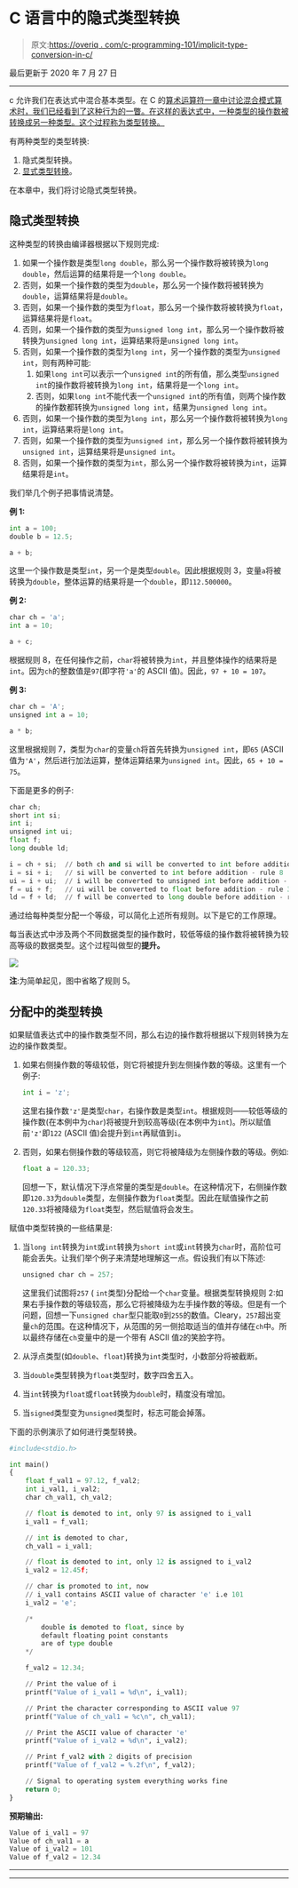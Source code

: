 # C 语言中的隐式类型转换

> 原文:[https://overiq . com/c-programming-101/implicit-type-conversion-in-c/](https://overiq.com/c-programming-101/implicit-type-conversion-in-c/)

最后更新于 2020 年 7 月 27 日

* * *

c 允许我们在表达式中混合基本类型。在 C 的[算术运算符一章中讨论混合模式算术时，我们已经看到了这种行为的一瞥。在这样的表达式中，一种类型的操作数被转换成另一种类型。这个过程称为类型转换。](/c-programming-101/arithmetic-operators-in-c/#mixed-mode-arithmetic)

有两种类型的类型转换:

1.  隐式类型转换。
2.  [显式类型转换](/c-programming-101/explicit-type-conversion-in-c/)。

在本章中，我们将讨论隐式类型转换。

## 隐式类型转换

这种类型的转换由编译器根据以下规则完成:

1.  如果一个操作数是类型`long double`，那么另一个操作数将被转换为`long double`，然后运算的结果将是一个`long double`。
2.  否则，如果一个操作数的类型为`double`，那么另一个操作数将被转换为`double`，运算结果将是`double`。
3.  否则，如果一个操作数的类型为`float`，那么另一个操作数将被转换为`float`，运算结果将是`float`。
4.  否则，如果一个操作数的类型为`unsigned long int`，那么另一个操作数将被转换为`unsigned long int`，运算结果将是`unsigned long int`。
5.  否则，如果一个操作数的类型为`long int`，另一个操作数的类型为`unsigned int`，则有两种可能:
    1.  如果`long int`可以表示一个`unsigned int`的所有值，那么类型`unsigned int`的操作数将被转换为`long int`，结果将是一个`long int`。
    2.  否则，如果`long int`不能代表一个`unsigned int`的所有值，则两个操作数的操作数都转换为`unsigned long int`，结果为`unsigned long int`。
6.  否则，如果一个操作数的类型为`long int`，那么另一个操作数将被转换为`long int`，运算结果将是`long int`。
7.  否则，如果一个操作数的类型为`unsigned int`，那么另一个操作数将被转换为`unsigned int`，运算结果将是`unsigned int`。
8.  否则，如果一个操作数的类型为`int`，那么另一个操作数将被转换为`int`，运算结果将是`int`。

我们举几个例子把事情说清楚。

**例 1:**

```py
int a = 100;
double b = 12.5;

a + b;

```

这里一个操作数是类型`int`，另一个是类型`double`。因此根据规则 3，变量`a`将被转换为`double`，整体运算的结果将是一个`double`，即`112.500000`。

**例 2:**

```py
char ch = 'a';
int a = 10;

a + c;

```

根据规则 8，在任何操作之前，`char`将被转换为`int`，并且整体操作的结果将是`int`。因为`ch`的整数值是`97`(即字符`'a'`的 ASCII 值)。因此，`97 + 10 = 107`。

**例 3:**

```py
char ch = 'A';
unsigned int a = 10;

a * b;

```

这里根据规则 7，类型为`char`的变量`ch`将首先转换为`unsigned int`，即`65` (ASCII 值为`'A'`，然后进行加法运算，整体运算结果为`unsigned int`。因此，`65 + 10 = 75`。

下面是更多的例子:

```py
char ch;
short int si;
int i;
unsigned int ui;
float f;
long double ld;

i = ch + si;  // both ch and si will be converted to int before addition - rule 8
i = si + i;   // si will be converted to int before addition - rule 8
ui = i + ui;  // i will be converted to unsigned int before addition - rule 7
f = ui + f;   // ui will be converted to float before addition - rule 3
ld = f + ld;  // f will be converted to long double before addition - rule 1

```

通过给每种类型分配一个等级，可以简化上述所有规则。以下是它的工作原理。

每当表达式中涉及两个不同数据类型的操作数时，较低等级的操作数将被转换为较高等级的数据类型。这个过程叫做型的**提升。**

![](img/4a4410b88980f2230ae0c0591be4fc38.png)

**注**:为简单起见，图中省略了规则 5。

## 分配中的类型转换

如果赋值表达式中的操作数类型不同，那么右边的操作数将根据以下规则转换为左边的操作数类型。

1.  如果右侧操作数的等级较低，则它将被提升到左侧操作数的等级。这里有一个例子:

    ```py
    int i = 'z';

    ```

    这里右操作数`'z'`是类型`char`，右操作数是类型`int`。根据规则——较低等级的操作数(在本例中为`char`)将被提升到较高等级(在本例中为`int`)。所以赋值前`'z'`即`122` (ASCII 值)会提升到`int`再赋值到`i`。

2.  否则，如果右侧操作数的等级较高，则它将被降级为左侧操作数的等级。例如:

    ```py
    float a = 120.33;

    ```

    回想一下，默认情况下浮点常量的类型是`double`。在这种情况下，右侧操作数即`120.33`为`double`类型，左侧操作数为`float`类型。因此在赋值操作之前`120.33`将被降级为`float`类型，然后赋值将会发生。

赋值中类型转换的一些结果是:

1.  当`long int`转换为`int`或`int`转换为`short int`或`int`转换为`char`时，高阶位可能会丢失。让我们举个例子来清楚地理解这一点。假设我们有以下陈述:

    ```py
    unsigned char ch = 257;

    ```

    这里我们试图将`257` ( `int`类型)分配给一个`char`变量。根据类型转换规则 2:如果右手操作数的等级较高，那么它将被降级为左手操作数的等级。但是有一个问题，回想一下`unsigned char`型只能取`0`到`255`的数值。Cleary，`257`超出变量`ch`的范围。在这种情况下，从范围的另一侧拾取适当的值并存储在`ch`中。所以最终存储在`ch`变量中的是一个带有 ASCII 值`2`的笑脸字符。

2.  从浮点类型(如`double`、`float`)转换为`int`类型时，小数部分将被截断。

3.  当`double`类型转换为`float`类型时，数字四舍五入。

4.  当`int`转换为`float`或`float`转换为`double`时，精度没有增加。

5.  当`signed`类型变为`unsigned`类型时，标志可能会掉落。

下面的示例演示了如何进行类型转换。

```py
#include<stdio.h>

int main()
{
    float f_val1 = 97.12, f_val2;
    int i_val1, i_val2;
    char ch_val1, ch_val2;

    // float is demoted to int, only 97 is assigned to i_val1
    i_val1 = f_val1;

    // int is demoted to char,
    ch_val1 = i_val1;

    // float is demoted to int, only 12 is assigned to i_val2
    i_val2 = 12.45f;

    // char is promoted to int, now
    // i_val1 contains ASCII value of character 'e' i.e 101
    i_val2 = 'e';

    /*
        double is demoted to float, since by
        default floating point constants
        are of type double
    */

    f_val2 = 12.34;

    // Print the value of i
    printf("Value of i_val1 = %d\n", i_val1);

    // Print the character corresponding to ASCII value 97
    printf("Value of ch_val1 = %c\n", ch_val1);

    // Print the ASCII value of character 'e'
    printf("Value of i_val2 = %d\n", i_val2);

    // Print f_val2 with 2 digits of precision
    printf("Value of f_val2 = %.2f\n", f_val2);

    // Signal to operating system everything works fine
    return 0;
}

```

**预期输出:**

```py
Value of i_val1 = 97
Value of ch_val1 = a
Value of i_val2 = 101
Value of f_val2 = 12.34

```

* * *

* * *